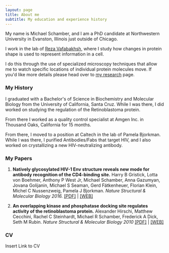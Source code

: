 ```yaml
---
layout: page
title: About me
subtitle: My education and experience history
---
```


My name is Michael Schamber, and I am a PhD candidate at Northwestern University in Evanston, Illinois just outside of Chicago.

I work in the lab of [Reza Vafabakhsh](http://www.rezalab.org/), where I study how changes in protein shape is used to represent information in a cell.

I do this through the use of specialized microscopy techniques that allow me to watch specific locations of individual protein molecules move. If you'd like more details please head over to [my research](https://faffermcgee.github.io/myresearch) page.

### My History

I graduated with a Bachelor's of Science in Biochemistry and Molecular Biology from the University of California, Santa Cruz. While I was there, I did worked on studying the regulation of the Retinoblastoma protein.

From there I worked as a quality control specialist at Amgen Inc. in Thousand Oaks, California for 15 months.

From there, I moved to a position at Caltech in the lab of Pamela Bjorkman. While I was there, I purified Antibodies/Fabs that target HIV, and I also worked on crystallizing a new HIV-neutralizing antibody.

### My Papers

1. **Natively glycosylated HIV-1 Env structure reveals new mode for antibody recognition of the CD4-binding site.** Harry B Gristick, Lotta von Boehmer, Anthony P West Jr, Michael Schamber, Anna Gazumyan, Jovana Golijanin, Michael S Seaman, Gerd Fätkenheuer, Florian Klein, Michel C Nussenzweig, Pamela J Bjorkman. *Nature Structural & Molecular Biology 2016.* [[PDF]](/papers/nsmb.3291.pdf) | [[WEB]](https://dx.doi.org/10.1038/nsmb.3291)

2. **An overlapping kinase and phosphatase docking site regulates activity of the retinoblastoma protein.** Alexander Hirschi, Matthew Cecchini, Rachel C Steinhardt, Michael R Schamber, Frederick A Dick, Seth M Rubin. *Nature Structural & Molecular Biology 2010* [[PDF]](/papers/nsmb.1868.pdf) | [[WEB]](https://dx.doi.org/10.1038/nsmb.1868)

### CV

Insert Link to CV
